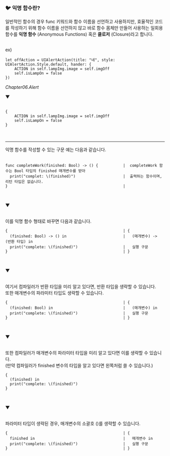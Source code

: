 ### 🐦 익명 함수란?
일반적인 함수의 경우 func 키워드와 함수 이름을 선언하고 사용하지만, 효율적인 코드를 작성하기 위해 함수 이름을 선언하지 않고 바로 함수 몸체만 만들어 사용하는 일회용 함수를 **익명 함수** (Anonymous Functions) 혹은 **클로저** (Closure)라고 합니다.
</br>
</br>

ex)   
```
let offAction = UIAlertAction(title: "네", style: UIAlertAction.Style.default, hander: {
    ACTION in self.lampImg.image = self.imgOff
    self.isLampOn = false
})
```
*Chapter06.Alert*</br>

▼   
</br>

```
{
    ACTION in self.lampImg.image = self.imgOff
    self.isLampOn = false
}
```
</br>

---


익명 함수를 작성할 수 있는 구문 예는 다음과 같습니다.</br>
</br>

```
func completeWork(finished: Bool) -> () {           |  completeWork 함수는 Bool 타입의 finished 매개변수를 받아
  print("complet: \(finished)")                     |  출력하는 함수이며, 리턴 타입은 없습니다.
}                                                   |
```
</br>

▼ </br>
</br>

이를 익명 함수 형태로 바꾸면 다음과 같습니다.
```
{                                                   | {
  (finished: Bool) -> () in                         |   (매개변수) -> (반환 타입) in
  print("complete: \(finished)")                    |   실행 구문
}                                                   | }
```
</br>

▼ </br>
</br>

여기서 컴파일러가 반환 타입을 미리 알고 있다면, 반환 타입을 생략할 수 있습니다.   
또한 매개변수의 파라미터 타입도 생략할 수 있습니다.   
```
{                                                   | {
  (finished: Bool) in                               |   (매개변수) in
  print("complete: \(finished)")                    |   실행 구문
}                                                   | }
```
</br>

▼ </br>
</br>

또한 컴파일러가 매개변수의 파라미터 타입을 미리 알고 있다면 이를 생략할 수 있습니다.   
(만약 컴파일러가 finished 변수의 타입을 알고 있다면 왼쪽처럼 쓸 수 있습니다.)   
```
{
  (finished) in
  print("complete: \(finished)")
}
```
</br>

▼ </br>
</br>

파라미터 타입이 생략된 경우, 매개변수의 소괄호 ()를 생략할 수 있습니다.   
```
{                                                   | {
  finished in                                       |   매개변수 in
  print("complete: \(finished)")                    |   실행 구문
}                                                   | }
```
</br>
